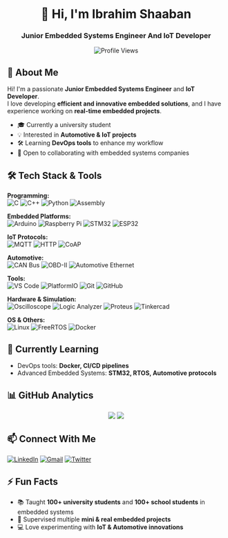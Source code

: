 <!-- HEADER -->
<h1 align="center">
  👋 Hi, I'm Ibrahim Shaaban
</h1>

<h3 align="center">
  <span id="typed-text">Junior Embedded Systems Engineer And IoT Developer</span>
</h3>

<p align="center">
  <img src="https://komarev.com/ghpvc/?username=your-github-username&color=blueviolet" alt="Profile Views" />
</p>

<!-- ABOUT ME -->
## 🚀 About Me
Hi! I'm a passionate **Junior Embedded Systems Engineer** and **IoT Developer**.  
I love developing **efficient and innovative embedded solutions**, and I have experience working on **real-time embedded projects**.  

- 🎓 Currently a university student  
- 💡 Interested in **Automotive & IoT projects**  
- 🛠 Learning **DevOps tools** to enhance my workflow  
- 🤝 Open to collaborating with embedded systems companies  

<!-- TECH STACK -->
## 🛠️ Tech Stack & Tools

**Programming:**  
![C](https://img.shields.io/badge/-C-00599C?style=for-the-badge&logo=c) 
![C++](https://img.shields.io/badge/-C++-00599C?style=for-the-badge&logo=c%2B%2B) 
![Python](https://img.shields.io/badge/-Python-3776AB?style=for-the-badge&logo=python) 
![Assembly](https://img.shields.io/badge/-Assembly-6E4C13?style=for-the-badge)

**Embedded Platforms:**  
![Arduino](https://img.shields.io/badge/-Arduino-00979D?style=for-the-badge&logo=arduino) 
![Raspberry Pi](https://img.shields.io/badge/-Raspberry_Pi-C51A4A?style=for-the-badge&logo=raspberry-pi) 
![STM32](https://img.shields.io/badge/-STM32-0A74DA?style=for-the-badge) 
![ESP32](https://img.shields.io/badge/-ESP32-3C3C3C?style=for-the-badge)

**IoT Protocols:**  
![MQTT](https://img.shields.io/badge/-MQTT-FF6F61?style=for-the-badge) 
![HTTP](https://img.shields.io/badge/-HTTP-4285F4?style=for-the-badge) 
![CoAP](https://img.shields.io/badge/-CoAP-7FBA00?style=for-the-badge)

**Automotive:**  
![CAN Bus](https://img.shields.io/badge/-CAN_Bus-FF7F50?style=for-the-badge) 
![OBD-II](https://img.shields.io/badge/-OBD-II-4B0082?style=for-the-badge) 
![Automotive Ethernet](https://img.shields.io/badge/-Ethernet-1E90FF?style=for-the-badge)

**Tools:**  
![VS Code](https://img.shields.io/badge/-VS_Code-007ACC?style=for-the-badge&logo=visual-studio-code) 
![PlatformIO](https://img.shields.io/badge/-PlatformIO-1DBF73?style=for-the-badge) 
![Git](https://img.shields.io/badge/-Git-F05032?style=for-the-badge&logo=git) 
![GitHub](https://img.shields.io/badge/-GitHub-181717?style=for-the-badge&logo=github)

**Hardware & Simulation:**  
![Oscilloscope](https://img.shields.io/badge/-Oscilloscope-FF6347?style=for-the-badge) 
![Logic Analyzer](https://img.shields.io/badge/-Logic_Analyzer-00CED1?style=for-the-badge) 
![Proteus](https://img.shields.io/badge/-Proteus-800080?style=for-the-badge) 
![Tinkercad](https://img.shields.io/badge/-Tinkercad-FF69B4?style=for-the-badge)

**OS & Others:**  
![Linux](https://img.shields.io/badge/-Linux-FCC624?style=for-the-badge&logo=linux) 
![FreeRTOS](https://img.shields.io/badge/-FreeRTOS-EE4C2C?style=for-the-badge) 
![Docker](https://img.shields.io/badge/-Docker-2496ED?style=for-the-badge&logo=docker)

<!-- CURRENTLY LEARNING -->
## 🎯 Currently Learning
- DevOps tools: **Docker, CI/CD pipelines**  
- Advanced Embedded Systems: **STM32, RTOS, Automotive protocols**

<!-- GITHUB STATS -->
## 📊 GitHub Analytics
<p align="center">
  <img src="https://github-readme-stats.vercel.app/api?username=your-github-username&show_icons=true&theme=radical" />
  <img src="https://github-readme-stats.vercel.app/api/top-langs/?username=your-github-username&layout=compact&theme=radical" />
</p>

<!-- CONTACT -->
## 📫 Connect With Me
[![LinkedIn](https://img.shields.io/badge/-LinkedIn-0077B5?style=for-the-badge&logo=linkedin)](https://www.linkedin.com/in/your-linkedin/) 
[![Gmail](https://img.shields.io/badge/-Gmail-D14836?style=for-the-badge&logo=gmail)](mailto:your-email@gmail.com)
[![Twitter](https://img.shields.io/badge/-Twitter-1DA1F2?style=for-the-badge&logo=twitter)](https://twitter.com/your-twitter)

<!-- FUN FACTS -->
## ⚡ Fun Facts
- 📚 Taught **100+ university students** and **100+ school students** in embedded systems  
- 🔧 Supervised multiple **mini & real embedded projects**  
- 💻 Love experimenting with **IoT & Automotive innovations**
